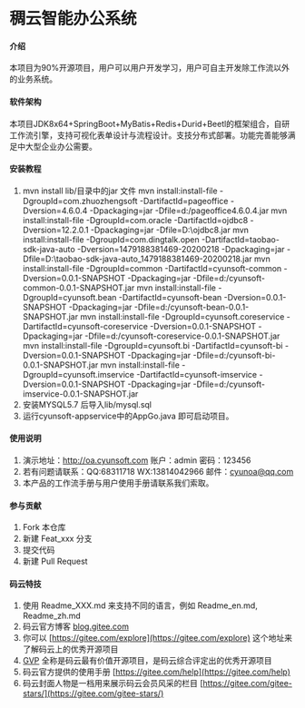 # 稠云智能办公系统

#### 介绍
本项目为90%开源项目，用户可以用户开发学习，用户可自主开发除工作流以外的业务系统。

#### 软件架构
本项目JDK8x64+SpringBoot+MyBatis+Redis+Durid+Beetl的框架组合，自研工作流引擎，支持可视化表单设计与流程设计。支技分布式部署。功能完善能够满足中大型企业办公需要。


#### 安装教程

1.  mvn install lib/目录中的jar 文件
		mvn install:install-file -DgroupId=com.zhuozhengsoft -DartifactId=pageoffice -Dversion=4.6.0.4  -Dpackaging=jar  -Dfile=d:/pageoffice4.6.0.4.jar
		mvn install:install-file -DgroupId=com.oracle -DartifactId=ojdbc8 -Dversion=12.2.0.1 -Dpackaging=jar -Dfile=D:\ojdbc8.jar
		mvn install:install-file -DgroupId=com.dingtalk.open -DartifactId=taobao-sdk-java-auto -Dversion=1479188381469-20200218 -Dpackaging=jar -Dfile=D:\taobao-sdk-java-auto_1479188381469-20200218.jar
		mvn install:install-file -DgroupId=common -DartifactId=cyunsoft-common -Dversion=0.0.1-SNAPSHOT  -Dpackaging=jar  -Dfile=d:/cyunsoft-common-0.0.1-SNAPSHOT.jar
		mvn install:install-file -DgroupId=cyunsoft.bean -DartifactId=cyunsoft-bean -Dversion=0.0.1-SNAPSHOT  -Dpackaging=jar  -Dfile=d:/cyunsoft-bean-0.0.1-SNAPSHOT.jar
		mvn install:install-file -DgroupId=cyunsoft.coreservice -DartifactId=cyunsoft-coreservice -Dversion=0.0.1-SNAPSHOT  -Dpackaging=jar  -Dfile=d:/cyunsoft-coreservice-0.0.1-SNAPSHOT.jar
		mvn install:install-file -DgroupId=cyunsoft.bi -DartifactId=cyunsoft-bi -Dversion=0.0.1-SNAPSHOT  -Dpackaging=jar  -Dfile=d:/cyunsoft-bi-0.0.1-SNAPSHOT.jar
		mvn install:install-file -DgroupId=cyunsoft.imservice -DartifactId=cyunsoft-imservice -Dversion=0.0.1-SNAPSHOT  -Dpackaging=jar  -Dfile=d:/cyunsoft-imservice-0.0.1-SNAPSHOT.jar
2.  安装MYSQL5.7 后导入lib/mysql.sql
3.  运行cyunsoft-appservice中的AppGo.java 即可启动项目。

#### 使用说明

1.  演示地址：http://oa.cyunsoft.com 账户：admin 密码：123456
2.  若有问题请联系：QQ:68311718 WX:13814042966 邮件：cyunoa@qq.com
3.  本产品的工作流手册与用户使用手册请联系我们索取。

#### 参与贡献

1.  Fork 本仓库
2.  新建 Feat_xxx 分支
3.  提交代码
4.  新建 Pull Request


#### 码云特技

1.  使用 Readme\_XXX.md 来支持不同的语言，例如 Readme\_en.md, Readme\_zh.md
2.  码云官方博客 [blog.gitee.com](https://blog.gitee.com)
3.  你可以 [https://gitee.com/explore](https://gitee.com/explore) 这个地址来了解码云上的优秀开源项目
4.  [GVP](https://gitee.com/gvp) 全称是码云最有价值开源项目，是码云综合评定出的优秀开源项目
5.  码云官方提供的使用手册 [https://gitee.com/help](https://gitee.com/help)
6.  码云封面人物是一档用来展示码云会员风采的栏目 [https://gitee.com/gitee-stars/](https://gitee.com/gitee-stars/)
